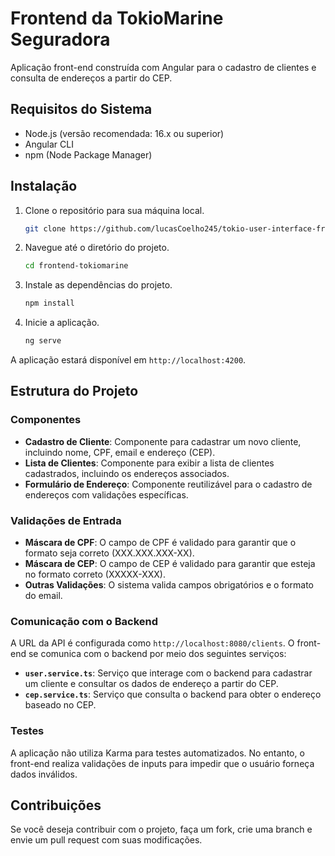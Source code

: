 # Frontend da TokioMarine Seguradora

Aplicação front-end construída com Angular para o cadastro de clientes e consulta de endereços a partir do CEP.

## Requisitos do Sistema

- Node.js (versão recomendada: 16.x ou superior)
- Angular CLI
- npm (Node Package Manager)

## Instalação

1. Clone o repositório para sua máquina local.
    ```bash
    git clone https://github.com/lucasCoelho245/tokio-user-interface-frontend.git
    ```

2. Navegue até o diretório do projeto.
    ```bash
    cd frontend-tokiomarine
    ```

3. Instale as dependências do projeto.
    ```bash
    npm install
    ```

4. Inicie a aplicação.
    ```bash
    ng serve
    ```

A aplicação estará disponível em `http://localhost:4200`.

## Estrutura do Projeto

### Componentes

- **Cadastro de Cliente**: Componente para cadastrar um novo cliente, incluindo nome, CPF, email e endereço (CEP).
- **Lista de Clientes**: Componente para exibir a lista de clientes cadastrados, incluindo os endereços associados.
- **Formulário de Endereço**: Componente reutilizável para o cadastro de endereços com validações específicas.

### Validações de Entrada

- **Máscara de CPF**: O campo de CPF é validado para garantir que o formato seja correto (XXX.XXX.XXX-XX).
- **Máscara de CEP**: O campo de CEP é validado para garantir que esteja no formato correto (XXXXX-XXX).
- **Outras Validações**: O sistema valida campos obrigatórios e o formato do email.

### Comunicação com o Backend

A URL da API é configurada como `http://localhost:8080/clients`. O front-end se comunica com o backend por meio dos seguintes serviços:

- **`user.service.ts`**: Serviço que interage com o backend para cadastrar um cliente e consultar os dados de endereço a partir do CEP.
- **`cep.service.ts`**: Serviço que consulta o backend para obter o endereço baseado no CEP.

### Testes

A aplicação não utiliza Karma para testes automatizados. No entanto, o front-end realiza validações de inputs para impedir que o usuário forneça dados inválidos.

## Contribuições

Se você deseja contribuir com o projeto, faça um fork, crie uma branch e envie um pull request com suas modificações.
